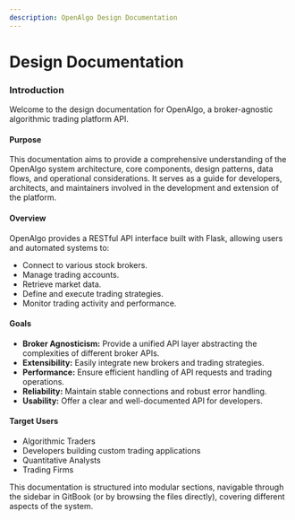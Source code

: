 ```yaml
---
description: OpenAlgo Design Documentation
---
```


# Design Documentation

### Introduction

Welcome to the design documentation for OpenAlgo, a broker-agnostic algorithmic trading platform API.

#### Purpose

This documentation aims to provide a comprehensive understanding of the OpenAlgo system architecture, core components, design patterns, data flows, and operational considerations. It serves as a guide for developers, architects, and maintainers involved in the development and extension of the platform.

#### Overview

OpenAlgo provides a RESTful API interface built with Flask, allowing users and automated systems to:

* Connect to various stock brokers.
* Manage trading accounts.
* Retrieve market data.
* Define and execute trading strategies.
* Monitor trading activity and performance.

#### Goals

* **Broker Agnosticism:** Provide a unified API layer abstracting the complexities of different broker APIs.
* **Extensibility:** Easily integrate new brokers and trading strategies.
* **Performance:** Ensure efficient handling of API requests and trading operations.
* **Reliability:** Maintain stable connections and robust error handling.
* **Usability:** Offer a clear and well-documented API for developers.

#### Target Users

* Algorithmic Traders
* Developers building custom trading applications
* Quantitative Analysts
* Trading Firms

This documentation is structured into modular sections, navigable through the sidebar in GitBook (or by browsing the files directly), covering different aspects of the system.
